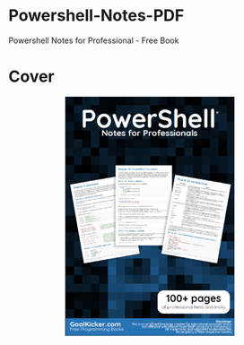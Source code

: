 # Powershell-Notes-PDF
Powershell Notes for Professional - Free Book

# Cover

<p align="center">
  <img src="https://github.com/ysftzcn/Powershell-Notes-PDF/blob/master/Cover.png" width="60%" />
</p>
